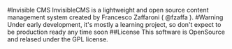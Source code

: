 #Invisible CMS
InvisibleCMS is a lightweight and open source content management system created by Francesco Zaffaroni ( @fzaffa ).
#Warning
Under early development, it's mostly a learning project, so don't expect to be production ready any time soon
##License
This software is OpenSource and relased under the GPL license.